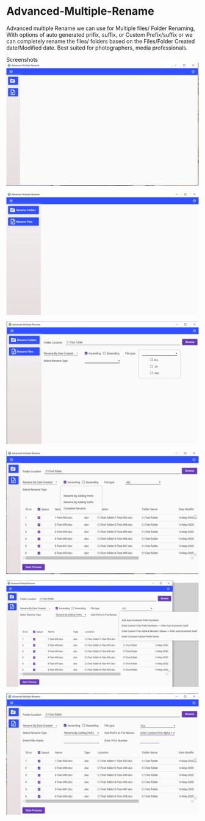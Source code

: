 # Advanced-Multiple-Rename
 Advanced multiple Rename we can use for Multiple files/ Folder Renaming,
 With options of auto generated prifix, suffix, or Custom Prefix/suffix  or we can completely rename the files/ folders
 based on the Files/Folder Created date/Modified date. Best suited for photographers, media professionals. 


 Screenshots
 ![Alt text](https://github.com/Shashidharbb/Advanced-Multiple-Rename/blob/master/images/01.JPG?raw=true)

 ![Alt text](https://github.com/Shashidharbb/Advanced-Multiple-Rename/blob/master/images/02.JPG?raw=true)

 ![Alt text](https://github.com/Shashidharbb/Advanced-Multiple-Rename/blob/master/images/03.jpg?raw=true)

 ![Alt text](https://github.com/Shashidharbb/Advanced-Multiple-Rename/blob/master/images/04.jpg?raw=true)

 ![Alt text](https://github.com/Shashidharbb/Advanced-Multiple-Rename/blob/master/images/05.jpg?raw=true)

 ![Alt text](https://github.com/Shashidharbb/Advanced-Multiple-Rename/blob/master/images/06.JPG?raw=true) 

